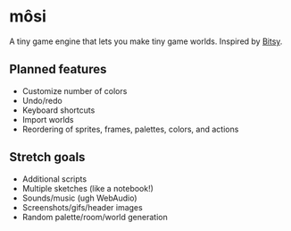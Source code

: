 # môsi

A tiny game engine that lets you make tiny game worlds. Inspired by [Bitsy](https://github.com/le-doux/bitsy).

## Planned features
- Customize number of colors
- Undo/redo
- Keyboard shortcuts
- Import worlds
- Reordering of sprites, frames, palettes, colors, and actions

## Stretch goals
- Additional scripts
- Multiple sketches (like a notebook!)
- Sounds/music (ugh WebAudio)
- Screenshots/gifs/header images
- Random palette/room/world generation